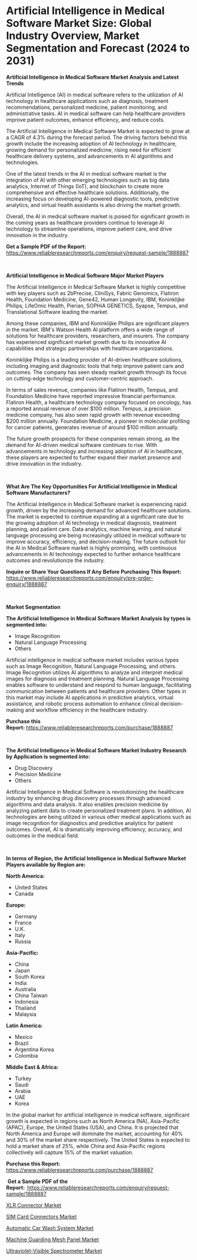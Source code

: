 <p><h1>Artificial Intelligence in Medical Software Market Size: Global Industry Overview, Market Segmentation and Forecast (2024 to 2031)</h1></p><p><strong>Artificial Intelligence in Medical Software Market Analysis and Latest Trends</strong></p>
<p><p>Artificial Intelligence (AI) in medical software refers to the utilization of AI technology in healthcare applications such as diagnosis, treatment recommendations, personalized medicine, patient monitoring, and administrative tasks. AI in medical software can help healthcare providers improve patient outcomes, enhance efficiency, and reduce costs.</p><p>The Artificial Intelligence in Medical Software Market is expected to grow at a CAGR of 4.3% during the forecast period. The driving factors behind this growth include the increasing adoption of AI technology in healthcare, growing demand for personalized medicine, rising need for efficient healthcare delivery systems, and advancements in AI algorithms and technologies.</p><p>One of the latest trends in the AI in medical software market is the integration of AI with other emerging technologies such as big data analytics, Internet of Things (IoT), and blockchain to create more comprehensive and effective healthcare solutions. Additionally, the increasing focus on developing AI-powered diagnostic tools, predictive analytics, and virtual health assistants is also driving the market growth.</p><p>Overall, the AI in medical software market is poised for significant growth in the coming years as healthcare providers continue to leverage AI technology to streamline operations, improve patient care, and drive innovation in the industry.</p></p>
<p><strong>Get a Sample PDF of the Report:&nbsp;</strong> <a href="https://www.reliableresearchreports.com/enquiry/request-sample/1888887">https://www.reliableresearchreports.com/enquiry/request-sample/1888887</a></p>
<p>&nbsp;</p>
<p><strong>Artificial Intelligence in Medical Software Major Market Players</strong></p>
<p><p>The Artificial Intelligence in Medical Software Market is highly competitive with key players such as 2bPrecise, CliniSys, Fabric Genomics, Flatiron Health, Foundation Medicine, Gene42, Human Longevity, IBM, Koninklijke Philips, LifeOmic Health, Pierian, SOPHiA GENETICS, Syapse, Tempus, and Translational Software leading the market.</p><p>Among these companies, IBM and Koninklijke Philips are significant players in the market. IBM's Watson Health AI platform offers a wide range of solutions for healthcare providers, researchers, and insurers. The company has experienced significant market growth due to its innovative AI capabilities and strategic partnerships with healthcare organizations.</p><p>Koninklijke Philips is a leading provider of AI-driven healthcare solutions, including imaging and diagnostic tools that help improve patient care and outcomes. The company has seen steady market growth through its focus on cutting-edge technology and customer-centric approach.</p><p>In terms of sales revenue, companies like Flatiron Health, Tempus, and Foundation Medicine have reported impressive financial performance. Flatiron Health, a healthcare technology company focused on oncology, has a reported annual revenue of over $100 million. Tempus, a precision medicine company, has also seen rapid growth with revenue exceeding $200 million annually. Foundation Medicine, a pioneer in molecular profiling for cancer patients, generates revenue of around $100 million annually.</p><p>The future growth prospects for these companies remain strong, as the demand for AI-driven medical software continues to rise. With advancements in technology and increasing adoption of AI in healthcare, these players are expected to further expand their market presence and drive innovation in the industry.</p></p>
<p>&nbsp;</p>
<p><strong>What Are The Key Opportunities For Artificial Intelligence in Medical Software Manufacturers?</strong></p>
<p><p>The Artificial Intelligence in Medical Software market is experiencing rapid growth, driven by the increasing demand for advanced healthcare solutions. The market is expected to continue expanding at a significant rate due to the growing adoption of AI technology in medical diagnosis, treatment planning, and patient care. Data analytics, machine learning, and natural language processing are being increasingly utilized in medical software to improve accuracy, efficiency, and decision-making. The future outlook for the AI in Medical Software market is highly promising, with continuous advancements in AI technology expected to further enhance healthcare outcomes and revolutionize the industry.</p></p>
<p><strong>Inquire or Share Your Questions If Any Before Purchasing This Report:</strong> <a href="https://www.reliableresearchreports.com/enquiry/pre-order-enquiry/1888887">https://www.reliableresearchreports.com/enquiry/pre-order-enquiry/1888887</a></p>
<p>&nbsp;</p>
<p><strong>Market Segmentation</strong></p>
<p><strong>The Artificial Intelligence in Medical Software Market Analysis by types is segmented into:</strong></p>
<p><ul><li>Image Recognition</li><li>Natural Language Processing</li><li>Others</li></ul></p>
<p><p>Artificial intelligence in medical software market includes various types such as Image Recognition, Natural Language Processing, and others. Image Recognition utilizes AI algorithms to analyze and interpret medical images for diagnosis and treatment planning. Natural Language Processing enables software to understand and respond to human language, facilitating communication between patients and healthcare providers. Other types in this market may include AI applications in predictive analytics, virtual assistance, and robotic process automation to enhance clinical decision-making and workflow efficiency in the healthcare industry.</p></p>
<p><strong>Purchase this Report:&nbsp;</strong><a href="https://www.reliableresearchreports.com/purchase/1888887">https://www.reliableresearchreports.com/purchase/1888887</a></p>
<p>&nbsp;</p>
<p><strong>The Artificial Intelligence in Medical Software Market Industry Research by Application is segmented into:</strong></p>
<p><ul><li>Drug Discovery</li><li>Precision Medicine</li><li>Others</li></ul></p>
<p><p>Artificial Intelligence in Medical Software is revolutionizing the healthcare industry by enhancing drug discovery processes through advanced algorithms and data analysis. It also enables precision medicine by analyzing patient data to create personalized treatment plans. In addition, AI technologies are being utilized in various other medical applications such as image recognition for diagnostics and predictive analytics for patient outcomes. Overall, AI is dramatically improving efficiency, accuracy, and outcomes in the medical field.</p></p>
<p>&nbsp;</p>
<p><strong>In terms of Region, the Artificial Intelligence in Medical Software Market Players available by Region are:</strong></p>
<p>
    <p> <strong> North America: </strong>
        <ul>
            <li>United States</li>
            <li>Canada</li>
        </ul>
        </p> 
    <p> <strong> Europe: </strong>
        <ul>
            <li>Germany</li>
            <li>France</li>
            <li>U.K.</li>
            <li>Italy</li>
            <li>Russia</li>
        </ul>
        </p> 
    <p> <strong> Asia-Pacific: </strong>
        <ul>
            <li>China</li>
            <li>Japan</li>
            <li>South Korea</li>
            <li>India</li>
            <li>Australia</li>
            <li>China Taiwan</li>
            <li>Indonesia</li>
            <li>Thailand</li>
            <li>Malaysia</li>
        </ul>
        </p> 
    <p> <strong> Latin America: </strong>
        <ul>
            <li>Mexico</li>
            <li>Brazil</li>
            <li>Argentina Korea</li>
            <li>Colombia</li>
        </ul>
        </p> 
    <p> <strong> Middle East & Africa: </strong>
        <ul>
            <li>Turkey</li>
            <li>Saudi</li>
            <li>Arabia</li>
            <li>UAE</li>
            <li>Korea</li>
        </ul>
    </p>
    </p>
<p><p>In the global market for artificial intelligence in medical software, significant growth is expected in regions such as North America (NA), Asia-Pacific (APAC), Europe, the United States (USA), and China. It is projected that North America and Europe will dominate the market, accounting for 40% and 30% of the market share respectively. The United States is expected to hold a market share of 25%, while China and Asia-Pacific regions collectively will capture 15% of the market valuation.</p></p>
<p><strong>Purchase this Report: </strong><a href="https://www.reliableresearchreports.com/purchase/1888887">https://www.reliableresearchreports.com/purchase/1888887</a></p>
<p>&nbsp;<strong>Get a Sample PDF of the Report:&nbsp;&nbsp;</strong><a href="https://www.reliableresearchreports.com/enquiry/request-sample/1888887">https://www.reliableresearchreports.com/enquiry/request-sample/1888887</a></p>
<p><strong></strong></p>
<p><p><a href="https://noble-drawer-34c.notion.site/XLR-Connector-Market-Provides-Detailed-Segmentation-of-this-Market-based-on-Type-Application-and-R-0028e71de5554b1f9a56d2b6c47c32b0">XLR Connector Market</a></p><p><a href="https://view.publitas.com/reportprime-1/sim-card-connectors-market-size-global-industry-overview-market-segmentation-and-forecast-2024-to-2031/">SIM Card Connectors Market</a></p><p><a href="https://view.publitas.com/reportprime-1/automatic-car-wash-system-market-size-market-share-and-global-market-analysis-report-2024-2031/">Automatic Car Wash System Market</a></p><p><a href="https://fearless-okapi-6c8.notion.site/Machine-Guarding-Mesh-Panel-Market-Research-Report-Forecasted-for-Period-from-2024-2031-by-Market-4418aa2e182d45bb9d0579b2016e2f3e">Machine Guarding Mesh Panel Market</a></p><p><a href="https://gamy-alyssum-396.notion.site/Ultraviolet-Visible-Spectrometer-Market-Size-Focuses-on-Market-Dynamics-In-Depth-Analysis-and-Futur-395b7aa2cb5d4ddf93ea11979d5d578f">Ultraviolet-Visible Spectrometer Market</a></p></p>
